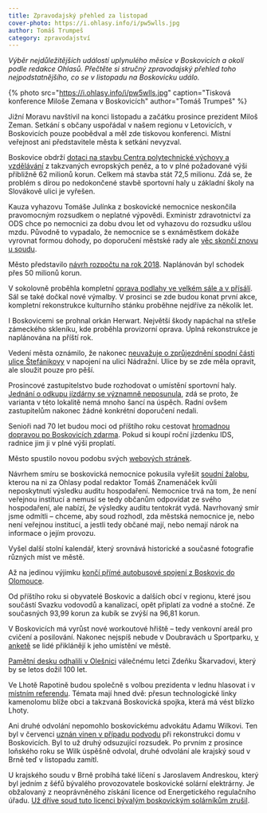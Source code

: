 ```yaml
---
title: Zpravodajský přehled za listopad
cover-photo: https://i.ohlasy.info/i/pw5wlls.jpg
author: Tomáš Trumpeš
category: zpravodajství
---
```


*Výběr nejdůležitějších událostí uplynulého měsíce v Boskovicích a okolí podle redakce Ohlasů. Přečtěte si stručný zpravodajský přehled toho nejpodstatnějšího, co se v listopadu na Boskovicku událo.*

{% photo src="https://i.ohlasy.info/i/pw5wlls.jpg" caption="Tisková konference Miloše Zemana v Boskovicích" author="Tomáš Trumpeš" %}

Jižní Moravu navštívil na konci listopadu a začátku prosince prezident Miloš Zeman. Setkání s občany uspořádal v našem regionu v Letovicích, v Boskovicích pouze poobědval a měl zde tiskovou konferenci. Místní veřejnost ani představitele města k setkání nevyzval.

Boskovice obdrží [dotaci na stavbu Centra polytechnické výchovy a vzdělávání](http://www.ohlasy.info/clanky/2017/11/cpv-bude.html) z takzvaných evropských peněz, a to v plné požadované výši přibližně 62 milionů korun. Celkem má stavba stát 72,5 milionu. Zdá se, že problém s dírou po nedokončené stavbě sportovní haly u základní školy na Slovákově ulici je vyřešen.

Kauza vyhazovu Tomáše Julínka z boskovické nemocnice neskončila pravomocným rozsudkem o neplatné výpovědi. Exministr zdravotnictví za ODS chce po nemocnici za dobu dvou let od vyhazovu do rozsudku ušlou mzdu. Původně to vypadalo, že nemocnice se s exnáměstkem dokáže vyrovnat formou dohody, po doporučení městské rady ale [věc skončí znovu u soudu](http://www.ohlasy.info/clanky/2017/11/julinek-soud.html).

Město představilo [návrh rozpočtu na rok 2018](http://www.ohlasy.info/clanky/2017/11/rozpocet.html). Naplánován byl schodek přes 50 milionů korun.

V sokolovně proběhla kompletní [oprava podlahy ve velkém sále a v přísálí](https://www.facebook.com/mestoboskovice/posts/1525456634203628). Sál se také dočkal nové výmalby. V prosinci se zde budou konat první akce, kompletní rekonstrukce kulturního stánku proběhne nejdříve za několik let.

I Boskovicemi se prohnal orkán Herwart. Největší škody napáchal na střeše zámeckého skleníku, kde proběhla provizorní oprava. Úplná rekonstrukce je naplánována na příští rok.

Vedení města oznámilo, že nakonec [neuvažuje o zprůjezdnění spodní části ulice Štefánikovy](http://www.ohlasy.info/clanky/2017/11/zpravy-z-radnice.html) v napojení na ulici Nádražní. Ulice by se zde měla opravit, ale sloužit pouze pro pěší.

Prosincové zastupitelstvo bude rozhodovat o umístění sportovní haly. [Jednání o odkupu jízdárny se významně neposunula](http://www.ohlasy.info/clanky/2017/11/hala-susilova.html), zdá se proto, že varianta v této lokalitě nemá mnoho šancí na úspěch. Radní ovšem zastupitelům nakonec žádné konkrétní doporučení nedali.

Senioři nad 70 let budou moci od příštího roku cestovat [hromadnou dopravou po Boskovicích zdarma](http://www.ohlasy.info/clanky/2017/11/z-radnice.html). Pokud si koupí roční jízdenku IDS, radnice jim ji v plné výši proplatí.

Město spustilo novou podobu svých [webových stránek](http://boskovice.cz/).

Návrhem smíru se boskovická nemocnice pokusila vyřešit [soudní žalobu](http://www.ohlasy.info/clanky/2017/08/nemocnice-soud.html), kterou na ni za Ohlasy podal redaktor Tomáš Znamenáček kvůli neposkytnutí výsledku auditu hospodaření. Nemocnice trvá na tom, že není veřejnou institucí a nemusí se tedy občanům odpovídat ze svého hospodaření, ale nabízí, že výsledky auditu tentokrát vydá. Navrhovaný smír jsme odmítli – chceme, aby soud rozhodl, zda městská nemocnice je, nebo není veřejnou institucí, a jestli tedy občané mají, nebo nemají nárok na informace o jejím provozu.

Vyšel další stolní kalendář, který srovnává historické a současné fotografie různých míst ve městě.

Až na jedinou výjimku [končí přímé autobusové spojení z Boskovic do Olomouce](http://www.ohlasy.info/clanky/2017/11/bus-olomouc.html).

Od příštího roku si obyvatelé Boskovic a dalších obcí v regionu, které jsou součástí Svazku vodovodů a kanalizací, opět připlatí za vodné a stočné. Ze současných 93,99 korun za kubík se zvýší na 96,81 korun.

V Boskovicích má vyrůst nové workoutové hřiště – tedy venkovní areál pro cvičení a posilování. Nakonec nejspíš nebude v Doubravách u Sportparku, [v anketě](http://boskovice.cz/jak-dopadla-anketa/d-32238) se lidé přiklánějí k jeho umístění ve městě.

[Pamětní desku odhalili v Olešnici](https://blanensky.denik.cz/zpravy_region/pilota-raf-pripomina-v-olesnici-pametni-deska-na-skarvadu-vzpomneli-pratele-20171109.html) válečnému letci Zdeňku Škarvadovi, který by se letos dožil 100 let.

Ve Lhotě Rapotině budou společně s volbou prezidenta v lednu hlasovat i v [místním referendu](http://zrcadlo.net/clanky/Ve-Lhote-Rapotine-bude-referendum-o-kamenolomu-a-o-zeleznici-4535/). Témata mají hned dvě: přesun technologické linky kamenolomu blíže obci a takzvaná Boskovická spojka, která má vést blízko Lhoty.

Ani druhé odvolání nepomohlo boskovickému advokátu Adamu Wilkovi. Ten byl v červenci [uznán vinen v případu podvodu](https://www.novinky.cz/krimi/435193-advokat-mel-objednat-okna-a-fakturu-hodit-na-bileho-kone-opijejiciho-se-vyslouzileho-hornika.html) při rekonstrukci domu v Boskovicích. Byl to už druhý odsuzující rozsudek. Po prvním z prosince loňského roku se Wilk úspěšně odvolal, druhé odvolání ale krajský soud v Brně teď v listopadu zamítl.

U krajského soudu v Brně probíhá také líčení s Jaroslavem Andreskou, který byl jedním z šéfů bývalého provozovatele boskovické solární elektrárny. Je obžalovaný z neoprávněného získání licence od Energetického regulačního úřadu. [Už dříve soud tuto licenci bývalým boskovickým solárníkům zrušil](http://www.ohlasy.info/clanky/2015/05/akam-bez-licence.html).
